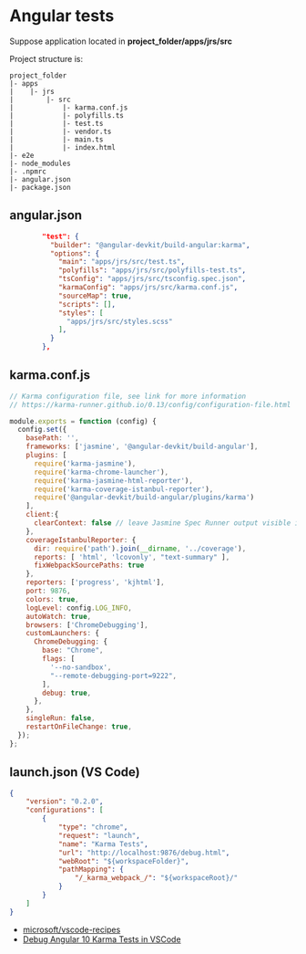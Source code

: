 # Angular tests

Suppose application located in **project_folder/apps/jrs/src**

Project structure is:

```
project_folder
|- apps
|    |- jrs
|        |- src
|            |- karma.conf.js
|            |- polyfills.ts
|            |- test.ts
|            |- vendor.ts
|            |- main.ts
|            |- index.html
|- e2e
|- node_modules
|- .npmrc
|- angular.json
|- package.json
```

## angular.json
```json
        "test": {
          "builder": "@angular-devkit/build-angular:karma",
          "options": {
            "main": "apps/jrs/src/test.ts",
            "polyfills": "apps/jrs/src/polyfills-test.ts",
            "tsConfig": "apps/jrs/src/tsconfig.spec.json",
            "karmaConfig": "apps/jrs/src/karma.conf.js",
            "sourceMap": true,
            "scripts": [],
            "styles": [
              "apps/jrs/src/styles.scss"
            ],
          }
        },
```

## karma.conf.js

```js
// Karma configuration file, see link for more information
// https://karma-runner.github.io/0.13/config/configuration-file.html

module.exports = function (config) {
  config.set({
    basePath: '',
    frameworks: ['jasmine', '@angular-devkit/build-angular'],
    plugins: [
      require('karma-jasmine'),
      require('karma-chrome-launcher'),
      require('karma-jasmine-html-reporter'),
      require('karma-coverage-istanbul-reporter'),
      require('@angular-devkit/build-angular/plugins/karma')
    ],
    client:{
      clearContext: false // leave Jasmine Spec Runner output visible in browser
    },
    coverageIstanbulReporter: {
      dir: require('path').join(__dirname, '../coverage'),
      reports: [ 'html', 'lcovonly', "text-summary" ],
      fixWebpackSourcePaths: true
    },
    reporters: ['progress', 'kjhtml'],
    port: 9876,
    colors: true,
    logLevel: config.LOG_INFO,
    autoWatch: true,
    browsers: ['ChromeDebugging'],
    customLaunchers: {
      ChromeDebugging: {
        base: "Chrome",
        flags: [
          '--no-sandbox',
          "--remote-debugging-port=9222",
        ],
        debug: true,
      },
    },
    singleRun: false,
    restartOnFileChange: true,
  });
};
```

## launch.json (VS Code)

```json
{
    "version": "0.2.0",
    "configurations": [
        {
            "type": "chrome",
            "request": "launch",
            "name": "Karma Tests",
            "url": "http://localhost:9876/debug.html",
            "webRoot": "${workspaceFolder}",
            "pathMapping": {
                "/_karma_webpack_/": "${workspaceRoot}/"
            }
        }
    ]
}
```

* [microsoft/vscode-recipes](https://github.com/microsoft/vscode-recipes/tree/master/Angular-CLI)
* [Debug Angular 10 Karma Tests in VSCode](https://medium.com/nextfaze/debug-angular-10-karma-tests-in-vscode-9685b0565e8)